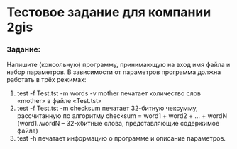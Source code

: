 # Тестовое задание для компании 2gis
### Задание: 
Напишите (консольную) программу, принимающую на вход имя файла и набор
параметров. В зависимости от параметров программа должна работать в трёх режимах:
1) test -f Test.tst -m words -v mother
печатает количество слов «mother» в файле «Test.tst»
2) test -f Test.tst -m checksum
печатает 32-битную чексумму, рассчитанную по алгоритму checksum = word1 + word2 + ... + wordN (word1..wordN – 32-хбитные слова, представляющие содержимое файла)
3) test -h
печатает информацию о программе и описание параметров.
